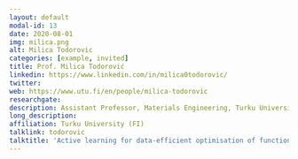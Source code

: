```yaml
---
layout: default
modal-id: 13
date: 2020-08-01
img: milica.png
alt: Milica Todorovic
categories: [example, invited]
title: Prof. Milica Todorović
linkedin: https://www.linkedin.com/in/milica0todorovic/
twitter:  
web: https://www.utu.fi/en/people/milica-todorovic
researchgate: 
description: Assistant Professor, Materials Engineering, Turku University
long_description: 
affiliation: Turku University (FI)
talklink: todorovic
talktitle: 'Active learning for data-efficient optimisation of functional materials'
---
```

